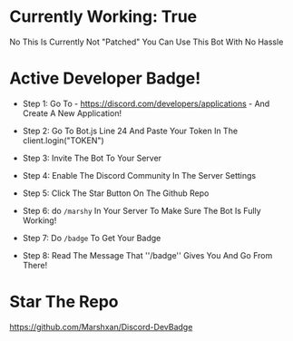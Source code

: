 # Currently Working: True

No This Is Currently Not "Patched" You Can Use This Bot With No Hassle



# Active Developer Badge!

- Step 1: Go To - https://discord.com/developers/applications - And Create A New Application!

- Step 2: Go To Bot.js Line 24 And Paste Your Token In The client.login("TOKEN")

- Step 3: Invite The Bot To Your Server

- Step 4: Enable The Discord Community In The Server Settings

- Step 5: Click The Star Button On The Github Repo

- Step 6: do ``/marshy`` In Your Server To Make Sure The Bot Is Fully Working!

- Step 7: Do ``/badge`` To Get Your Badge

- Step 8: Read The Message That ''/badge'' Gives You And Go From There!


# Star The Repo
https://github.com/Marshxan/Discord-DevBadge
